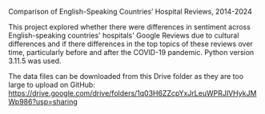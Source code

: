 Comparison of English-Speaking Countries’ Hospital Reviews, 2014-2024

This project explored whether there were differences in sentiment across English-speaking countries' hospitals' Google Reviews due to cultural differences 
and if there differences in the top topics of these reviews over time, particularly before and after the COVID-19 pandemic. Python version 3.11.5 was used.

The data files can be downloaded from this Drive folder as they are too large to upload on GitHub: 
https://drive.google.com/drive/folders/1q03H6ZZcpYxJrLeuWPRJIVHykJMWp986?usp=sharing
